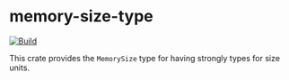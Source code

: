 # memory-size-type
[![Build](https://github.com/flying7eleven/memory-size-type/actions/workflows/build.yml/badge.svg)](https://github.com/flying7eleven/memory-size-type/actions/workflows/build.yml)

This crate provides the `MemorySize` type for having strongly types for size units. 